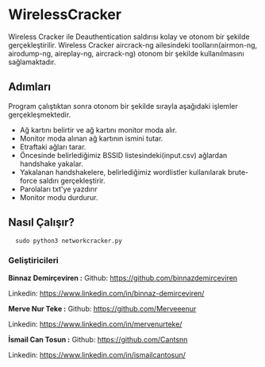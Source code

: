 # WirelessCracker
  
  Wireless Cracker ile Deauthentication saldırısı kolay ve otonom bir şekilde gerçekleştirilir. Wireless Cracker aircrack-ng ailesindeki toolların(airmon-ng, airodump-ng, aireplay-ng, aircrack-ng) otonom bir şekilde kullanılmasını sağlamaktadır. 


## Adımları
  
  Program çalıştıktan sonra otonom bir şekilde sırayla aşağıdaki işlemler gerçekleşmektedir.
  
  * Ağ kartını belirtir ve ağ kartını monitor moda alır.
  * Monitor moda alınan ağ kartının ismini tutar.
  * Etraftaki ağları tarar.
  * Öncesinde belirlediğimiz BSSID listesindeki(input.csv) ağlardan handshake yakalar.
  * Yakalanan handshakelere, belirlediğimiz wordlistler kullanılarak brute-force saldırı gerçekleştirir.
  * Parolaları txt'ye yazdırır
  * Monitor modu durdurur.

## Nasıl Çalışır?

      sudo python3 networkcracker.py


### Geliştiricileri

**Binnaz Demirçeviren :** 
  Github: https://github.com/binnazdemirceviren
  
  Linkedin: https://www.linkedin.com/in/binnaz-demirceviren/
  

**Merve Nur Teke :** 
  Github: https://github.com/Merveeenur
  
  Linkedin: https://www.linkedin.com/in/mervenurteke/
  
  
**İsmail Can Tosun :** 
  Github: https://github.com/Cantsnn 
  
  Linkedin: https://www.linkedin.com/in/ismailcantosun/


  
  
  
